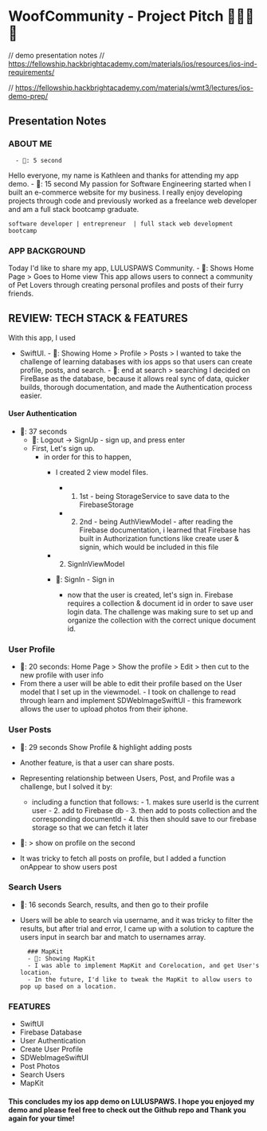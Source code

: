 # WoofCommunity - Project Pitch 🦴🐶🐱🏡
// demo presentation notes
// https://fellowship.hackbrightacademy.com/materials/ios/resources/ios-ind-requirements/

// https://fellowship.hackbrightacademy.com/materials/wmt3/lectures/ios-demo-prep/ 

## Presentation Notes 

### ABOUT ME
      - 🎥: 5 second 
Hello everyone, my name is Kathleen and thanks for attending my app demo.
      - 🎥: 15 second 
    My passion for Software Engineering started when I built an e-commerce website for my business. I really enjoy developing projects through code and previously worked as a freelance web developer and am a full stack bootcamp graduate. 
    
    software developer | entrepreneur  | full stack web development bootcamp 

### APP BACKGROUND

Today I'd like to share my app, LULUSPAWS Community. 
      - 🎥: Shows Home Page > Goes to Home view 
This app allows users to connect a community of Pet Lovers through creating personal profiles and posts of their furry friends. 

##  REVIEW: TECH STACK & FEATURES
With this app, I used 
- SwiftUI. 
      - 🎥: Showing Home > Profile >  Posts > 
I wanted to take the challenge of learning databases with ios apps so that users can create profile, posts, and search. 
      - 🎥: end at search > searching 
I decided on FireBase as the database, because it allows real sync of data, quicker builds, thorough documentation, and made the Authentication process easier. 

#### User Authentication
 - 🎥: 37 seconds 
      - 🎥: Logout -> SignUp - sign up, and press enter 
    - First, Let's sign up. 
        - in order for this to happen, 
            - I created 2 view model files. 
                - 1. 1st - being StorageService to save data to the FirebaseStorage
                - 2. 2nd - being AuthViewModel - after reading the Firebase documentation, i learned that Firebase has built in Authorization functions like create user & signin, which would be included in this file

            - 2. SignInViewModel
            - 🎥: SignIn - Sign in 
                - now that the user is created, let's sign in. 
            Firebase requires a collection & document id in order to save user login data. The challenge was making sure to set up and organize the collection with the correct unique document id.
            
### User Profile
- 🎥: 20 seconds: Home Page > Show the profile > Edit >  then cut to the new profile with user info
- From there a user will be able to edit their profile based on the User model that I set up in the viewmodel.
                - I took on challenge to read through learn and implement SDWebImageSwiftUI - this framework allows the user to upload photos from their iphone. 

### User Posts
- 🎥: 29 seconds Show Profile & highlight adding posts 
- Another feature, is that a user can share posts. 
- Representing relationship between Users, Post, and Profile was a challenge, but I solved it by:
    - including a function that follows:
            - 1. makes sure userId is the current user 
            - 2. add to Firebase db 
            - 3. then add to posts collection and the corresponding documentId 
            - 4. this then should save to our firebase storage so that we can fetch it later
            
- 🎥: > show on profile on the second
- It was tricky to fetch all posts on profile, but I added a function onAppear to show users post 

### Search Users  
- 🎥: 16 seconds Search, results, and then go to their profile 
- Users will be able to search via username, and it was tricky to filter the results, but after trial and error, I came up with a solution to capture the users input in search bar and match to usernames array.

        ### MapKit 
        - 🎥: Showing MapKit 
        - I was able to implement MapKit and Corelocation, and get User's location. 
        - In the future, I'd like to tweak the MapKit to allow users to pop up based on a location. 

### FEATURES
- SwiftUI
- Firebase Database
- User Authentication
- Create User Profile
- SDWebImageSwiftUI 
- Post Photos 
- Search Users  
- MapKit


#### This concludes my ios app demo on LULUSPAWS. I hope you enjoyed my demo and please feel free to check out the Github repo and Thank you again for your time! 

